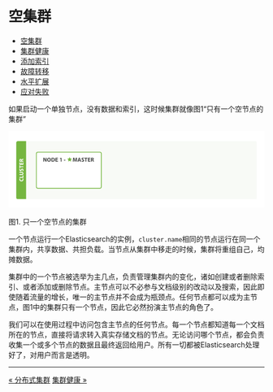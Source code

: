 
空集群
==============

* [空集群](an-empty-cluster.md)
* [集群健康](cluster-health.md)
* [添加索引](add-an-index.md)
* [故障转移](add-failover.md)
* [水平扩展](scale-horizontally.md)
* [应对失败](coping-with-failure.md)

如果启动一个单独节点，没有数据和索引，这时候集群就像图1“只有一个空节点的集群”

![只一个空节点的集群](elas_0201.png)

图1. 只一个空节点的集群

一个节点运行一个Elasticsearch的实例，`cluster.name`相同的节点运行在同一个集群内，共享数据、共担负载。当节点从集群中移走的时候，集群将重组自己，均摊数据。

集群中的一个节点被选举为主几点，负责管理集群内的变化，诸如创建或者删除索引、或者添加或删除节点。主节点可以不必参与文档级别的改动以及搜索，因此即使随着流量的增长，唯一的主节点并不会成为瓶颈点。任何节点都可以成为主节点，图1中的集群只有一个节点，因此它必然扮演主节点的角色了。

我们可以在使用过程中访问包含主节点的任何节点。每一个节点都知道每一个文档所在的节点，直接将请求转入真实存储文档的节点。无论访问哪个节点，都会负责收集一个或多个节点的数据且最终返回给用户。所有一切都被Elasticsearch处理好了，对用户而言是透明。



---------------------------------------------------


[« 分布式集群](README.MD)   [集群健康 »](cluster-health.md)
